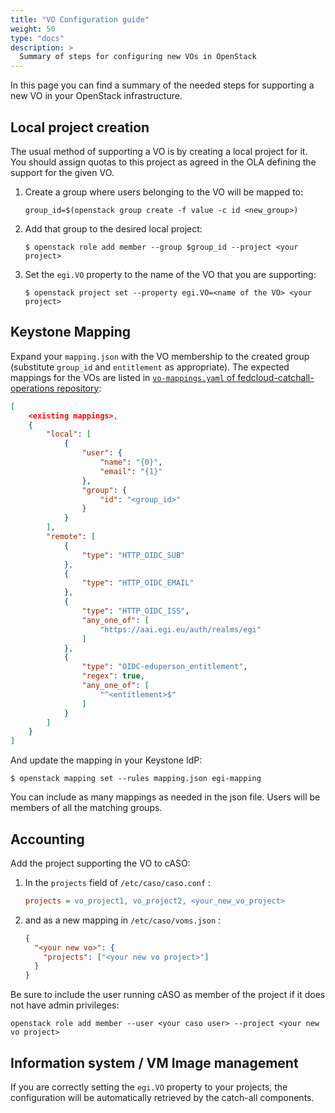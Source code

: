 ```yaml
---
title: "VO Configuration guide"
weight: 50
type: "docs"
description: >
  Summary of steps for configuring new VOs in OpenStack
---
```


In this page you can find a summary of the needed steps for supporting a new VO
in your OpenStack infrastructure.

## Local project creation

The usual method of supporting a VO is by creating a local project for it. You
should assign quotas to this project as agreed in the OLA defining the support
for the given VO.

1. Create a group where users belonging to the VO will be mapped to:

   ```shell
   group_id=$(openstack group create -f value -c id <new_group>)
   ```

1. Add that group to the desired local project:

   ```shell
   $ openstack role add member --group $group_id --project <your project>
   ```

1. Set the `egi.VO` property to the name of the VO that you are supporting:

   ```shell
   $ openstack project set --property egi.VO=<name of the VO> <your project>
   ```

## Keystone Mapping

Expand your `mapping.json` with the VO membership to the created group
(substitute `group_id` and `entitlement` as appropriate). The expected mappings
for the VOs are listed in
[`vo-mappings.yaml` of fedcloud-catchall-operations repository](https://github.com/EGI-Federation/fedcloud-catchall-operations/blob/main/vo-mappings.yaml):

```json
[
    <existing mappings>,
    {
        "local": [
            {
                "user": {
                    "name": "{0}",
                    "email": "{1}"
                },
                "group": {
                    "id": "<group_id>"
                }
            }
        ],
        "remote": [
            {
                "type": "HTTP_OIDC_SUB"
            },
            {
                "type": "HTTP_OIDC_EMAIL"
            },
            {
                "type": "HTTP_OIDC_ISS",
                "any_one_of": [
                    "https://aai.egi.eu/auth/realms/egi"
                ]
            },
            {
                "type": "OIDC-eduperson_entitlement",
                "regex": true,
                "any_one_of": [
                    "^<entitlement>$"
                ]
            }
        ]
    }
]
```

And update the mapping in your Keystone IdP:

```shell
$ openstack mapping set --rules mapping.json egi-mapping
```

You can include as many mappings as needed in the json file. Users will be
members of all the matching groups.

## Accounting

Add the project supporting the VO to cASO:

1. In the `projects` field of `/etc/caso/caso.conf` :

   ```ini
   projects = vo_project1, vo_project2, <your_new_vo_project>
   ```

1. and as a new mapping in `/etc/caso/voms.json` :

   ```json
   {
     "<your new vo>": {
       "projects": ["<your new vo project>"]
     }
   }
   ```

Be sure to include the user running cASO as member of the project if it does not
have admin privileges:

```shell
openstack role add member --user <your caso user> --project <your new vo project>
```

## Information system / VM Image management

If you are correctly setting the `egi.VO` property to your projects, the
configuration will be automatically retrieved by the catch-all components.
